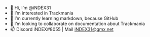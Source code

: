 - 👋 Hi, I’m @iNDEX31
- 👀 I’m interested in Trackmania
- 🌱 I’m currently learning markdown, because GitHub
- 💞️ I’m looking to collaborate on documentation about Trackmania
- 📫 Discord iNDEX#8055 | Mail iNDEX31@gmx.net

<!---
iNDEX31/iNDEX31 is a ✨ special ✨ repository because its `README.md` (this file) appears on your GitHub profile.
You can click the Preview link to take a look at your changes.
--->
